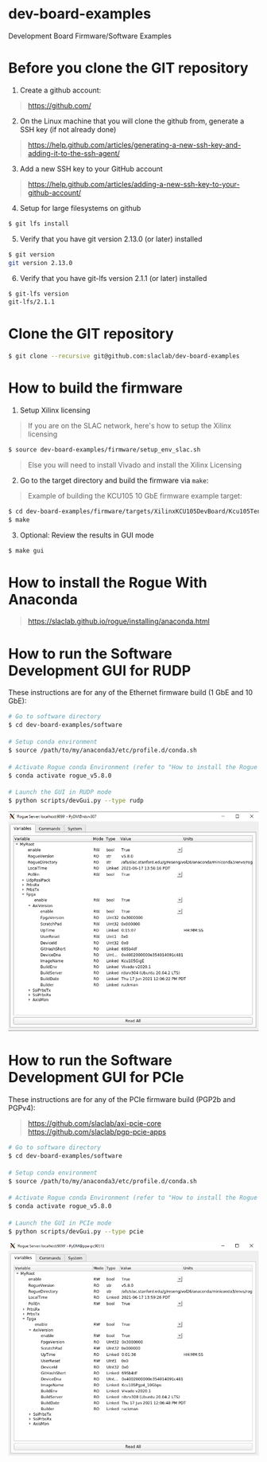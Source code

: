 # dev-board-examples

Development Board Firmware/Software Examples

<!--- ########################################################################################### -->

# Before you clone the GIT repository

1) Create a github account:
> https://github.com/

2) On the Linux machine that you will clone the github from, generate a SSH key (if not already done)
> https://help.github.com/articles/generating-a-new-ssh-key-and-adding-it-to-the-ssh-agent/

3) Add a new SSH key to your GitHub account
> https://help.github.com/articles/adding-a-new-ssh-key-to-your-github-account/

4) Setup for large filesystems on github

```bash
$ git lfs install
```

5) Verify that you have git version 2.13.0 (or later) installed 

```bash
$ git version
git version 2.13.0
```

6) Verify that you have git-lfs version 2.1.1 (or later) installed 

```bash
$ git-lfs version
git-lfs/2.1.1
```

<!--- ########################################################################################### -->

# Clone the GIT repository

```bash
$ git clone --recursive git@github.com:slaclab/dev-board-examples
```

<!--- ########################################################################################### -->

# How to build the firmware 

1) Setup Xilinx licensing

> If you are on the SLAC network, here's how to setup the Xilinx licensing
  
```bash
$ source dev-board-examples/firmware/setup_env_slac.sh
```

> Else you will need to install Vivado and install the Xilinx Licensing

2) Go to the target directory and build the firmware via `make`:

> Example of building the KCU105 10 GbE firmware example target:

```bash
$ cd dev-board-examples/firmware/targets/XilinxKCU105DevBoard/Kcu105TenGigE
$ make
```

3) Optional: Review the results in GUI mode
```bash
$ make gui
```

<!--- ########################################################################################### -->

# How to install the Rogue With Anaconda

> https://slaclab.github.io/rogue/installing/anaconda.html

<!--- ########################################################################################### -->

# How to run the Software Development GUI for RUDP 

These instructions are for any of the Ethernet firmware build (1 GbE and 10 GbE):

```bash
# Go to software directory
$ cd dev-board-examples/software

# Setup conda environment
$ source /path/to/my/anaconda3/etc/profile.d/conda.sh

# Activate Rogue conda Environment (refer to "How to install the Rogue With Anacond section")
$ conda activate rogue_v5.8.0

# Launch the GUI in RUDP mode
$ python scripts/devGui.py --type rudp
```
<img src="docs/images/devGui_RUDP.png" width="800">

<!--- ########################################################################################### -->

# How to run the Software Development GUI for PCIe 

These instructions are for any of the PCIe firmware build (PGP2b and PGPv4):

> https://github.com/slaclab/axi-pcie-core
> https://github.com/slaclab/pgp-pcie-apps

```bash
# Go to software directory
$ cd dev-board-examples/software

# Setup conda environment
$ source /path/to/my/anaconda3/etc/profile.d/conda.sh

# Activate Rogue conda Environment (refer to "How to install the Rogue With Anacond section")
$ conda activate rogue_v5.8.0

# Launch the GUI in PCIe mode
$ python scripts/devGui.py --type pcie
```
<img src="docs/images/devGui_PCIe.png" width="800">

<!--- ########################################################################################### -->
